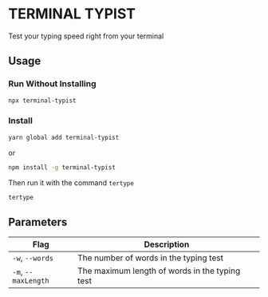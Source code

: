 # TERMINAL TYPIST

Test your typing speed right from your terminal

## Usage

### Run Without Installing

```zsh
npx terminal-typist
```

### Install

```zsh
yarn global add terminal-typist
```

or

```zsh
npm install -g terminal-typist
```

Then run it with the command `tertype`

```zsh
tertype
```

## Parameters

| Flag                | Description                                    |
| ------------------- | ---------------------------------------------- |
| `-w`, `--words`     | The number of words in the typing test         |
| `-m`, `--maxLength` | The maximum length of words in the typing test |
